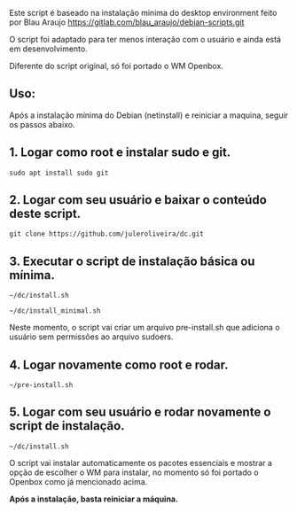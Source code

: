 Este script é baseado na instalação minima do desktop environment feito por Blau Araujo
https://gitlab.com/blau_araujo/debian-scripts.git

O script foi adaptado para ter menos interação com o usuário e ainda está em desenvolvimento.

Diferente do script original, só foi portado o WM Openbox.



## Uso:

Após a instalação mínima do Debian (netinstall) e reiniciar a maquina, seguir os passos abaixo.

## 1. Logar como **root** e instalar sudo e git.

  `sudo apt install sudo git`
  
## 2. Logar **com seu usuário** e baixar o conteúdo deste script.

  `git clone https://github.com/juleroliveira/dc.git`
  
## 3. Executar o script de instalação básica ou mínima.

  `~/dc/install.sh`
  
  `~/dc/install_minimal.sh`

  Neste momento, o script vai criar um arquivo pre-install.sh que adiciona o usuário sem permissões ao arquivo sudoers.
  
## 4. Logar novamente como **root** e rodar.

  `~/pre-install.sh`
  
## 5. Logar **com seu usuário** e rodar novamente o script de instalação.

  `~/dc/install.sh`
  
O script vai instalar automaticamente os pacotes essenciais e mostrar a opção de escolher o WM para instalar, no momento só foi portado o Openbox como já mencionado acima.

**Após a instalação, basta reiniciar a máquina.**
